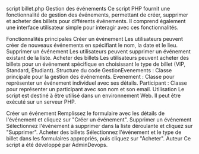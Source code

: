 script billet.php
Gestion des événements
Ce script PHP fournit une fonctionnalité de gestion des événements, permettant de créer, supprimer et acheter des billets pour différents événements. Il comprend également une interface utilisateur simple pour interagir avec ces fonctionnalités.

Fonctionnalités principales
Créer un événement
Les utilisateurs peuvent créer de nouveaux événements en spécifiant le nom, la date et le lieu.
Supprimer un événement
Les utilisateurs peuvent supprimer un événement existant de la liste.
Acheter des billets
Les utilisateurs peuvent acheter des billets pour un événement spécifique en choisissant le type de billet (VIP, Standard, Étudiant).
Structure du code
GestionEvenements : Classe principale pour la gestion des événements.
Evenement : Classe pour représenter un événement individuel avec ses détails.
Participant : Classe pour représenter un participant avec son nom et son email.
Utilisation
Le script est destiné à être utilisé dans un environnement Web. Il peut être exécuté sur un serveur PHP.

Créer un événement
Remplissez le formulaire avec les détails de l'événement et cliquez sur "Créer un événement".
Supprimer un événement
Sélectionnez l'événement à supprimer dans la liste déroulante et cliquez sur "Supprimer".
Acheter des billets
Sélectionnez l'événement et le type de billet dans les formulaires appropriés, puis cliquez sur "Acheter".
Auteur
Ce script a été développé par AdminDevops.

